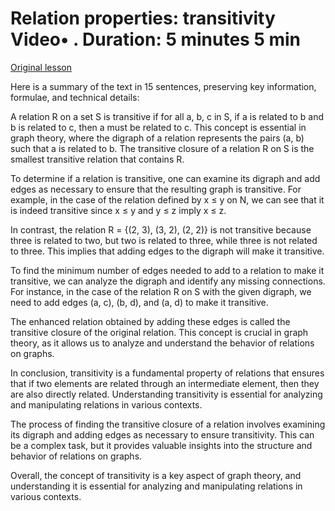 # Relation properties: transitivity Video• . Duration: 5 minutes 5 min

[Original lesson](https://www.coursera.org/learn/uol-discrete-mathematics/lecture/vd0Yf/relation-properties-transitivity)

Here is a summary of the text in 15 sentences, preserving key information, formulae, and technical details:

A relation R on a set S is transitive if for all a, b, c in S, if a is related to b and b is related to c, then a must be related to c. This concept is essential in graph theory, where the digraph of a relation represents the pairs (a, b) such that a is related to b. The transitive closure of a relation R on S is the smallest transitive relation that contains R.

To determine if a relation is transitive, one can examine its digraph and add edges as necessary to ensure that the resulting graph is transitive. For example, in the case of the relation defined by x ≤ y on N, we can see that it is indeed transitive since x ≤ y and y ≤ z imply x ≤ z.

In contrast, the relation R = {(2, 3), (3, 2), (2, 2)} is not transitive because three is related to two, but two is related to three, while three is not related to three. This implies that adding edges to the digraph will make it transitive.

To find the minimum number of edges needed to add to a relation to make it transitive, we can analyze the digraph and identify any missing connections. For instance, in the case of the relation R on S with the given digraph, we need to add edges (a, c), (b, d), and (a, d) to make it transitive.

The enhanced relation obtained by adding these edges is called the transitive closure of the original relation. This concept is crucial in graph theory, as it allows us to analyze and understand the behavior of relations on graphs.

In conclusion, transitivity is a fundamental property of relations that ensures that if two elements are related through an intermediate element, then they are also directly related. Understanding transitivity is essential for analyzing and manipulating relations in various contexts.

The process of finding the transitive closure of a relation involves examining its digraph and adding edges as necessary to ensure transitivity. This can be a complex task, but it provides valuable insights into the structure and behavior of relations on graphs.

Overall, the concept of transitivity is a key aspect of graph theory, and understanding it is essential for analyzing and manipulating relations in various contexts.

